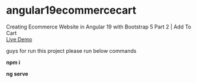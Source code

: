 # angular19ecommercecart
Creating Ecommerce Website in Angular 19 with Bootstrap 5 Part 2 | Add To Cart <br>
[Live Demo](https://therichpost.com/creating-ecommerce-website-in-angular-19-with-bootstrap-5-part-2-add-to-cart/)
<br>

guys for run this project please run below commands<br>

**npm i**

**ng serve**
